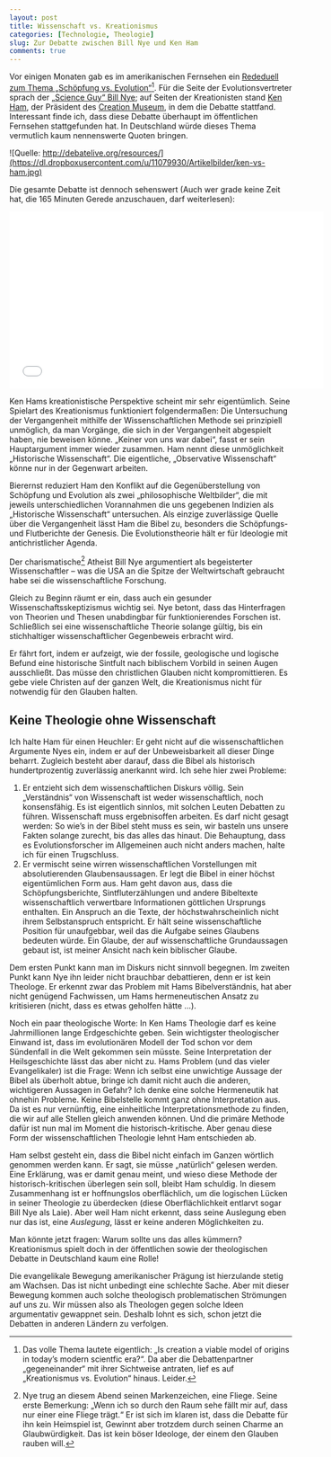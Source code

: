 ```yaml
---
layout: post
title: Wissenschaft vs. Kreationismus
categories: [Technologie, Theologie]
slug: Zur Debatte zwischen Bill Nye und Ken Ham
comments: true
---
```


Vor einigen Monaten gab es im amerikanischen Fernsehen ein [Rededuell zum Thema „Schöpfung vs. Evolution“](https://www.youtube.com/watch?v=z6kgvhG3AkI)[^1]. Für die Seite der Evolutionsvertreter sprach der [„Science Guy“ Bill Nye](http://de.wikipedia.org/wiki/Bill_Nye_the_Science_Guy); auf Seiten der Kreationisten stand [Ken Ham](http://en.wikipedia.org/wiki/Ken_Ham), der Präsident des [Creation Museum](http://de.wikipedia.org/wiki/Creation_Museum), in dem die Debatte stattfand. Interessant finde ich, dass diese Debatte überhaupt im öffentlichen Fernsehen stattgefunden hat. In Deutschland würde dieses Thema vermutlich kaum nennenswerte Quoten bringen.

![Quelle: http://debatelive.org/resources/](https://dl.dropboxusercontent.com/u/11079930/Artikelbilder/ken-vs-ham.jpg)

[^1]: Das volle Thema lautete eigentlich: „Is creation a viable model of origins in today’s modern scientfic era?“. Da aber die Debattenpartner „gegeneinander“ mit ihrer Sichtweise antraten, lief es auf „Kreationismus vs. Evolution“ hinaus. Leider.

Die gesamte Debatte ist dennoch sehenswert (Auch wer grade keine Zeit hat, die 165 Minuten Gerede anzuschauen, darf weiterlesen):

<iframe width="560" height="315" src="//www.youtube-nocookie.com/embed/z6kgvhG3AkI?rel=0" frameborder="0" allowfullscreen></iframe>

Ken Hams kreationistische Perspektive scheint mir sehr eigentümlich. Seine Spielart des Kreationismus funktioniert folgendermaßen: Die Untersuchung der Vergangenheit mithilfe der Wissenschaftlichen Methode sei prinzipiell unmöglich, da man Vorgänge, die sich in der Vergangenheit abgespielt haben, nie beweisen könne. „Keiner von uns war dabei“, fasst er sein Hauptargument immer wieder zusammen. Ham nennt diese unmöglichkeit „Historische Wissenschaft“. Die eigentliche, „Observative Wissenschaft“ könne nur in der Gegenwart arbeiten.

Bierernst reduziert Ham den Konflikt auf die Gegenüberstellung von Schöpfung und Evolution als zwei „philosophische Weltbilder“, die mit jeweils unterschiedlichen Vorannahmen die uns gegebenen Indizien als „Historische Wissenschaft“ untersuchen. Als einzige zuverlässige Quelle über die Vergangenheit lässt Ham die Bibel zu, besonders die Schöpfungs- und Flutberichte der Genesis. Die Evolutionstheorie hält er für Ideologie mit antichristlicher Agenda.

Der charismatische[^2] Atheist Bill Nye argumentiert als begeisterter Wissenschaftler – was die USA an die Spitze der Weltwirtschaft gebraucht habe sei die wissenschaftliche Forschung.

[^2]: Nye trug an diesem Abend seinen Markenzeichen, eine Fliege. Seine erste Bemerkung: „Wenn ich so durch den Raum sehe fällt mir auf, dass nur einer eine Fliege trägt.“ Er ist sich im klaren ist, dass die Debatte für ihn kein Heimspiel ist, Gewinnt aber trotzdem durch seinen Charme an Glaubwürdigkeit. Das ist kein böser Ideologe, der einem den Glauben rauben will.

Gleich zu Beginn räumt er ein, dass auch ein gesunder Wissenschaftsskeptizismus wichtig sei. Nye betont, dass das Hinterfragen von Theorien und Thesen unabdingbar für funktionierendes Forschen ist. Schließlich sei eine wissenschaftliche Theorie solange gültig, bis ein stichhaltiger wissenschaftlicher Gegenbeweis erbracht wird.

Er fährt fort, indem er aufzeigt, wie der fossile, geologische und logische Befund eine historische Sintfult nach biblischem Vorbild in seinen Augen ausschließt. Das müsse den christlichen Glauben nicht kompromittieren. Es gebe viele Christen auf der ganzen Welt, die Kreationismus nicht für notwendig für den Glauben halten.

## Keine Theologie ohne Wissenschaft

Ich halte Ham für einen Heuchler: Er geht nicht auf die wissenschaftlichen Argumente Nyes ein, indem er auf der Unbeweisbarkeit all dieser Dinge beharrt. Zugleich besteht aber darauf, dass die Bibel als historisch hundertprozentig zuverlässig anerkannt wird. Ich sehe hier zwei Probleme:

1. Er entzieht sich dem wissenschaftlichen Diskurs völlig. Sein „Verständnis“ von Wissenschaft ist weder wissenschaftlich, noch konsensfähig. Es ist eigentlich sinnlos, mit solchen Leuten Debatten zu führen. Wissenschaft muss ergebnisoffen arbeiten. Es darf nicht gesagt werden: So wie’s in der Bibel steht muss es sein, wir basteln uns unsere Fakten solange zurecht, bis das alles das hinaut. Die Behauptung, dass es Evolutionsforscher im Allgemeinen auch nicht anders machen, halte ich für einen Trugschluss.
2. Er vermischt seine wirren wissenschaftlichen Vorstellungen mit absolutierenden Glaubensaussagen. Er legt die Bibel in einer höchst eigentümlichen Form aus. Ham geht davon aus, dass die Schöpfungsberichte, Sintfluterzählungen und andere Bibeltexte wissenschaftlich verwertbare Informationen göttlichen Ursprungs enthalten. Ein Anspruch an die Texte, der höchstwahrscheinlich nicht ihrem Selbstanspruch entspricht. Er hält seine wissenschaftliche Position für unaufgebbar, weil das die Aufgabe seines Glaubens bedeuten würde. Ein Glaube, der auf wissenschaftliche Grundaussagen gebaut ist, ist meiner Ansicht nach kein biblischer Glaube. 

Dem ersten Punkt kann man im Diskurs nicht sinnvoll begegnen. Im zweiten Punkt kann Nye ihn leider nicht brauchbar debattieren, denn er ist kein Theologe. Er erkennt zwar das Problem mit Hams Bibelverständnis, hat aber nicht genügend Fachwissen, um Hams hermeneutischen Ansatz zu kritisieren (nicht, dass es etwas geholfen hätte …).

Noch ein paar theologische Worte: In Ken Hams Theologie darf es keine Jahrmillionen lange Erdgeschichte geben. Sein wichtigster theologischer Einwand ist, dass im evolutionären Modell der Tod schon vor dem Sündenfall in die Welt gekommen sein müsste. Seine Interpretation der Heilsgeschichte lässt das aber nicht zu. Hams Problem (und das vieler Evangelikaler) ist die Frage: Wenn ich selbst eine unwichtige Aussage der Bibel als überholt abtue, bringe ich damit nicht auch die anderen, wichtigeren Aussagen in Gefahr? Ich denke eine solche Hermeneutik hat ohnehin Probleme. Keine Bibelstelle kommt ganz ohne Interpretation aus. Da ist es nur vernünftig, eine einheitliche Interpretationsmethode zu finden, die wir auf alle Stellen gleich anwenden können. Und die primäre Methode dafür ist nun mal im Moment die historisch-kritische. Aber genau diese Form der wissenschaftlichen Theologie lehnt Ham entschieden ab.

Ham selbst gesteht ein, dass die Bibel nicht einfach im Ganzen wörtlich genommen werden kann. Er sagt, sie müsse „natürlich“ gelesen werden. Eine Erklärung, was er damit genau meint, und wieso diese Methode der historisch-kritischen überlegen sein soll, bleibt Ham schuldig. In diesem Zusammenhang ist er hoffnungslos oberflächlich, um die logischen Lücken in seiner Theologie zu überdecken (diese Oberflächlichkeit entlarvt sogar Bill Nye als Laie). Aber weil Ham nicht erkennt, dass seine Auslegung eben nur das ist, eine *Auslegung*, lässt er keine anderen Möglichkeiten zu.

Man könnte jetzt fragen: Warum sollte uns das alles kümmern? Kreationismus spielt doch in der öffentlichen sowie der theologischen Debatte in Deutschland kaum eine Rolle!

Die evangelikale Bewegung amerikanischer Prägung ist hierzulande stetig am Wachsen. Das ist nicht unbedingt eine schlechte Sache. Aber mit dieser Bewegung kommen auch solche theologisch problematischen Strömungen auf uns zu. Wir müssen also als Theologen gegen solche Ideen argumentativ gewappnet sein. Deshalb lohnt es sich, schon jetzt die Debatten in anderen Ländern zu verfolgen.
